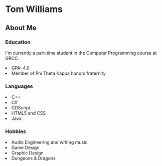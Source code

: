 <h1>Tom Williams</h1> 

<h2>About Me</h2>

<h3>Education</h3>
<p>I'm currently a part-time student in the Computer Programming course at GRCC.</p>
<li>GPA: 4.0</li>
<li>Member of Phi Theta Kappa honors fraternity</li>

<h3>Languages</h3>
<li>C++</li>
<li>C#</li>
<li>GDScript</li>
<li>HTML5 and CSS</li>
<li>Java</li>

<h3>Hobbies</h3>
<li>Audio Engineering and writing music</li>
<li>Game Design</li>
<li>Graphic Design</li>
<li>Dungeons & Dragons</li>
